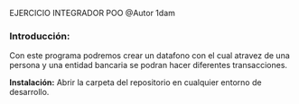 EJERCICIO INTEGRADOR POO
@Autor 1dam

### Introducción:
Con este programa podremos crear un datafono con el cual atravez de una persona y una entidad bancaria se podran hacer diferentes transacciones.

**Instalación:**
Abrir la carpeta del repositorio en cualquier entorno de desarrollo.




